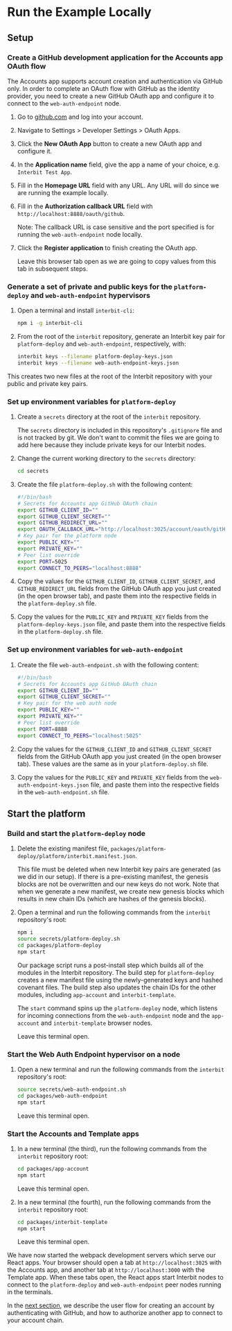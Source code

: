 # Run the Example Locally

## Setup

### Create a GitHub development application for the Accounts app OAuth flow

The Accounts app supports account creation and authentication via GitHub only.
In order to complete an OAuth flow with GitHub as the identity provider, you
need to create a new GitHub OAuth app and configure it to connect to the
`web-auth-endpoint` node.

1. Go to [github.com](https://github.com/) and log into your account.

1. Navigate to Settings > Developer Settings > OAuth Apps.

1. Click the **New OAuth App** button to create a new OAuth app and configure
it.

1. In the **Application name** field, give the app a name of your choice,
e.g. `Interbit Test App`.

1. Fill in the **Homepage URL** field with any URL. Any URL will do since we
are running the example locally.

1. Fill in the **Authorization callback URL** field with
`http://localhost:8888/oauth/github`.

   Note: The callback URL is case sensitive and the port specified is for
running the `web-auth-endpoint` node locally.

1.  Click the **Register application** to finish creating the OAuth app.

    Leave this browser tab open as we are going to copy values from this tab in
subsequent steps.


### Generate a set of private and public keys for the `platform-deploy` and `web-auth-endpoint` hypervisors

1. Open a terminal and install `interbit-cli`:

    ```sh
    npm i -g interbit-cli
    ```

1. From the root of the `interbit` repository, generate an Interbit key pair
for `platform-deploy` and `web-auth-endpoint`, respectively, with:

    ```sh
    interbit keys --filename platform-deploy-keys.json
    interbit keys --filename web-auth-endpoint-keys.json
    ```

  This creates two new files at the root of the Interbit repository with your
  public and private key pairs.


### Set up environment variables for `platform-deploy`

1. Create a `secrets` directory at the root of the `interbit` repository.

   The `secrets` directory is included in this repository's `.gitignore` file
and is not tracked by git. We don't want to commit the files we are going to
add here because they include private keys for our Interbit nodes.

1. Change the current working directory to the `secrets` directory:

    ```sh
    cd secrets
    ```

1. Create the file `platform-deploy.sh` with the following content:

    ```bash
    #!/bin/bash
    # Secrets for Accounts app GitHub OAuth chain
    export GITHUB_CLIENT_ID=""
    export GITHUB_CLIENT_SECRET=""
    export GITHUB_REDIRECT_URL=""
    export OAUTH_CALLBACK_URL="http://localhost:3025/account/oauth/gitHub"
    # Key pair for the platform node
    export PUBLIC_KEY=""
    export PRIVATE_KEY=""
    # Peer list override
    export PORT=5025
    export CONNECT_TO_PEERS="localhost:8888"
    ```

1. Copy the values for the `GITHUB_CLIENT_ID`, `GITHUB_CLIENT_SECRET`, and
`GITHUB_REDIRECT_URL` fields from the GitHub OAuth app you just created (in the
open browser tab), and paste them into the respective fields in the
`platform-deploy.sh` file.

1. Copy the values for the `PUBLIC_KEY` and `PRIVATE_KEY` fields from the
`platform-deploy-keys.json` file, and paste them into the respective fields in
the `platform-deploy.sh` file.


### Set up environment variables for `web-auth-endpoint`

1. Create the file `web-auth-endpoint.sh` with the following content:

    ```bash
    #!/bin/bash
    # Secrets for Accounts app GitHub OAuth chain
    export GITHUB_CLIENT_ID=""
    export GITHUB_CLIENT_SECRET=""
    # Key pair for the web auth node
    export PUBLIC_KEY=""
    export PRIVATE_KEY=""
    # Peer list override
    export PORT=8888
    export CONNECT_TO_PEERS="localhost:5025"
    ```

1. Copy the values for the `GITHUB_CLIENT_ID` and `GITHUB_CLIENT_SECRET` fields
from the GitHub OAuth app you just created (in the open browser tab). These
values are the same as in your `platform-deploy.sh` file.

1. Copy the values for the `PUBLIC_KEY` and `PRIVATE_KEY` fields from the
`web-auth-endpoint-keys.json` file, and paste them into the respective fields
in the `web-auth-endpoint.sh` file.


## Start the platform

### Build and start the `platform-deploy` node

1. Delete the existing manifest file,
`packages/platform-deploy/platform/interbit.manifest.json`.

   This file must be deleted when new Interbit key pairs are generated (as we
did in our setup). If there is a pre-existing manifest, the genesis blocks
are not be overwritten and our new keys do not work. Note that when we
generate a new manifest, we create new genesis blocks which results in new
chain IDs (which are hashes of the genesis blocks).

1. Open a terminal and run the following commands from the `interbit`
repository's root:

    ```sh
    npm i
    source secrets/platform-deploy.sh
    cd packages/platform-deploy
    npm start
    ```

    Our package script runs a post-install step which builds all of the
modules in the Interbit repository. The build step for `platform-deploy`
creates a new manifest file using the newly-generated keys and hashed covenant
files. The build step also updates the chain IDs for the other modules,
including `app-account` and `interbit-template`.

    The `start` command spins up the `platform-deploy` node, which listens for
incoming connections from the `web-auth-endpoint` node and the `app-account`
and `interbit-template` browser nodes.

    Leave this terminal open.


### Start the Web Auth Endpoint hypervisor on a node

1. Open a new terminal and run the following commands from the `interbit`
repository's root:

    ```sh
    source secrets/web-auth-endpoint.sh
    cd packages/web-auth-endpoint
    npm start
    ```

    Leave this terminal open.


### Start the Accounts and Template apps

1. In a new terminal (the third), run the following commands from the
`interbit` repository root:

    ```sh
    cd packages/app-account
    npm start
    ```

    Leave this terminal open.

1. In a new terminal (the fourth), run the following commands from the
`interbit` repository root:

    ```sh
    cd packages/interbit-template
    npm start
    ```

    Leave this terminal open.

We have now started the webpack development servers which serve our React apps.
Your browser should open a tab at `http://localhost:3025` with the Accounts
app, and another tab at `http://localhost:3000` with the Template app. When
these tabs open, the React apps start Interbit nodes to connect to the
`platform-deploy` and `web-auth-endpoint` peer nodes running in the
terminals.

In the [next section](user-walk-through.md), we describe the user flow for
creating an account by authenticating with GitHub, and how to authorize
another app to connect to your account chain.
